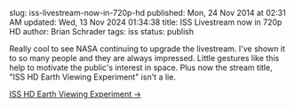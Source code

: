 slug: iss-livestream-now-in-720p-hd
published: Mon, 24 Nov 2014 at 02:31 AM
updated: Wed, 13 Nov 2024 01:34:38 
title: ISS Livestream now in 720p HD
author: Brian Schrader
tags: iss
status: publish

Really cool to see NASA continuing to upgrade the livestream. I've shown it to so many people and they are always impressed. Little gestures like this help to motivate the public's interest in space. Plus now the stream title, "ISS HD Earth Viewing Experiment" isn't a lie.

[ISS HD Earth Viewing Experiment &#8594;](http://www.ustream.tv/channel/iss-hdev-payload)
